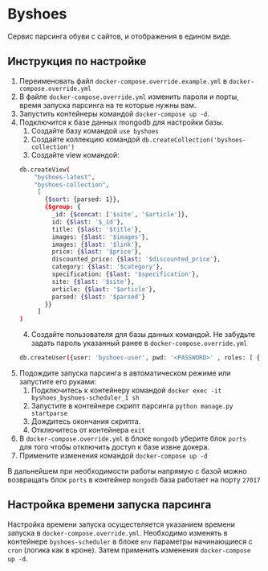 # Byshoes

Сервис парсинга обуви с сайтов, и отображения в едином виде.

##  Инструкция по настройке

1. Переименовать файл `docker-compose.override.example.yml` в `docker-compose.override.yml`
2. В файле `docker-compose.override.yml` изменить пароли и порты, время запуска парсинга на те которые нужны вам.
3. Запустить контейнеры командой `docker-compose up -d`.
4. Подключится к базе данных mongodb для настройки базы.
   1. Создайте базу командой `use byshoes`
   2. Создайте коллекцию командой `db.createCollection('byshoes-collection')`
   3. Создайте view командой:
   ```sh
   db.createView(
       "byshoes-latest",
       "byshoes-collection",
        [
          {$sort: {parsed: 1}}, 
          {$group: {
            _id: {$concat: ['$site', '$article']},
            id: {$last: '$_id'},
            title: {$last: '$title'},
            images: {$last: '$images'},
            images: {$last: '$link'},
            price: {$last: '$price'},
            discounted_price: {$last: '$discounted_price'},
            category: {$last: '$category'},
            specification: {$last: '$specification'},
            site: {$last: '$site'},
            article: {$last: '$article'},
            parsed: {$last: '$parsed'}
          }}
        ]
   )
   ```
   4. Создайте пользователя для базы данных командой. Не забудьте задать пароль указанный ранее в `docker-compose.override.yml`
   ```sh
   db.createUser({user: 'byshoes-user', pwd: '<PASSWORD>' , roles: [ { role: 'readWrite', db: 'byshoes' } ]})
   ```
5. Подождите запуска парсинга в автоматическом режиме или запустите его руками:
   1. Подключитесь к контейнеру командой `docker exec -it byshoes_byshoes-scheduler_1 sh`
   2. Запустите в контейнере скрипт парсинга `python manage.py startparse`
   3. Дождитесь окончания скрипта.
   4. Отключитесь от контейнера `exit`
6. В `docker-compose.override.yml` в блоке `mongodb` уберите блок `ports` для того чтобы отключить доступ к базе извне докера.
7. Примените изменения командой `docker-compose up -d`

В дальнейшем при необходимости работы напрямую с базой можно возвращать блок `ports` в контейнер `mongodb` база работает на порту `27017`

## Настройка времени запуска парсинга

Настройка времени запуска осуществляется указанием времени запуска в `docker-compose.override.yml`.
Необходимо изменять в контейнере `byshoes-scheduler` в блоке `env` параметры начинающиеся с `cron` (логика как в кроне).
Затем применить изменения `docker-compose up -d`.
